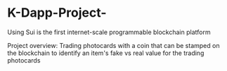 # K-Dapp-Project-
Using Sui is the first internet-scale programmable blockchain platform

Project overview:
Trading photocards with a coin that can be stamped on the blockchain to identify an item's fake vs real value for the trading photocards

